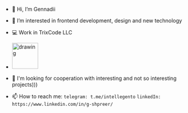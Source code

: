 - 👋 Hi, I’m Gennadii
- 👀 I’m  interested in frontend development, design and new technology

- 💻  Work in TrixCode LLC 
-  <img src="https://avatars.githubusercontent.com/u/48174933?s=200&v=4" alt="drawing" width="70"/>

- 💞️ I'm looking for cooperation with interesting and not so interesting projects)))
- 📫 How to reach me:
```telegram: t.me/intellegento```
```linkedIn: https://www.linkedin.com/in/g-shpreer/```


